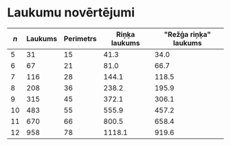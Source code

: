 # Laukumu novērtējumi

| $n$      | Laukums | Perimetrs  | Riņķa laukums | "Režģa riņķa" laukums |
| -------- | ------- | ---------- | ------------- | --------------------- |
| 5        | 31      | 15         | 41.3          | 34.0                  |
| 6        | 67      | 21         | 81.0          | 66.7                  |
| 7        | 116     | 28         | 144.1         | 118.5                 |
| 8        | 208     | 36         | 238.2         | 195.9                 |
| 9        | 315     | 45         | 372.1         | 306.1                 |
| 10       | 483     | 55         | 555.9         | 457.2                 |
| 11       | 670     | 66         | 800.5         | 658.4                 |
| 12       | 958     | 78         | 1118.1        | 919.6                 |
